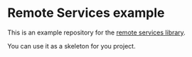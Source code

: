 # Remote Services example


This is an example repository for the [remote services library](https://github.com/enyo/remote-services).

You can use it as a skeleton for you project.